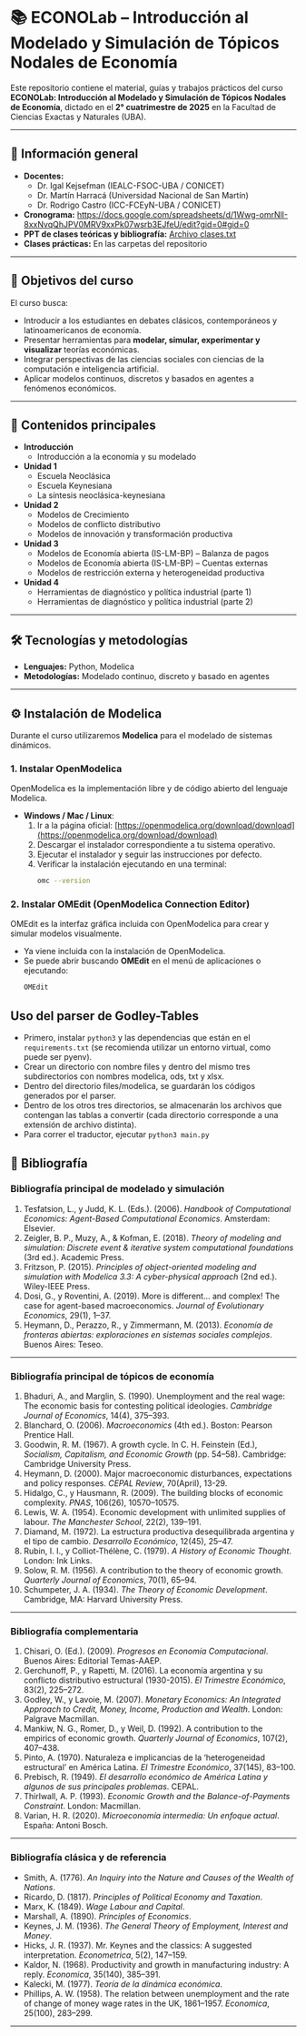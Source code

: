 # 📚 ECONOLab – Introducción al Modelado y Simulación de Tópicos Nodales de Economía

Este repositorio contiene el material, guías y trabajos prácticos del curso **ECONOLab: Introducción al Modelado y Simulación de Tópicos Nodales de Economía**, dictado en el **2° cuatrimestre de 2025** en la Facultad de Ciencias Exactas y Naturales (UBA).

---

## 📅 Información general

- **Docentes:**
  - Dr. Igal Kejsefman (IEALC-FSOC-UBA / CONICET)
  - Dr. Martín Harracá (Universidad Nacional de San Martín)
  - Dr. Rodrigo Castro (ICC-FCEyN-UBA / CONICET)
- **Cronograma:** https://docs.google.com/spreadsheets/d/1Wwg-omrNlI-8xxNvqQhJPV0MRV9xxPk07wsrb3EJfeU/edit?gid=0#gid=0
- **PPT de clases teóricas y bibliografía:** [Archivo clases.txt](https://github.com/igalkej/econolab/blob/main/clases.txt)
- **Clases prácticas:** En las carpetas del repositorio

---

## 🎯 Objetivos del curso

El curso busca:
- Introducir a los estudiantes en debates clásicos, contemporáneos y latinoamericanos de economía.
- Presentar herramientas para **modelar, simular, experimentar y visualizar** teorías económicas.
- Integrar perspectivas de las ciencias sociales con ciencias de la computación e inteligencia artificial.
- Aplicar modelos continuos, discretos y basados en agentes a fenómenos económicos.

---

## 🧩 Contenidos principales

- **Introducción**
  - Introducción a la economía y su modelado
- **Unidad 1**
  - Escuela Neoclásica
  - Escuela Keynesiana
  - La síntesis neoclásica-keynesiana
- **Unidad 2**
  - Modelos de Crecimiento
  - Modelos de conflicto distributivo
  - Modelos de innovación y transformación productiva
- **Unidad 3**
  - Modelos de Economía abierta (IS-LM-BP) – Balanza de pagos
  - Modelos de Economía abierta (IS-LM-BP) – Cuentas externas
  - Modelos de restricción externa y heterogeneidad productiva
- **Unidad 4**
  - Herramientas de diagnóstico y política industrial (parte 1)
  - Herramientas de diagnóstico y política industrial (parte 2)

---

## 🛠️ Tecnologías y metodologías

- **Lenguajes:** Python, Modelica  
- **Metodologías:** Modelado continuo, discreto y basado en agentes  
---

## ⚙️ Instalación de Modelica

Durante el curso utilizaremos **Modelica** para el modelado de sistemas dinámicos.

### 1. Instalar OpenModelica
OpenModelica es la implementación libre y de código abierto del lenguaje Modelica.

- **Windows / Mac / Linux**:
  1. Ir a la página oficial: [https://openmodelica.org/download/download](https://openmodelica.org/download/download)
  2. Descargar el instalador correspondiente a tu sistema operativo.
  3. Ejecutar el instalador y seguir las instrucciones por defecto.
  4. Verificar la instalación ejecutando en una terminal:
     ```bash
     omc --version
     ```

### 2. Instalar OMEdit (OpenModelica Connection Editor)
OMEdit es la interfaz gráfica incluida con OpenModelica para crear y simular modelos visualmente.

- Ya viene incluida con la instalación de OpenModelica.
- Se puede abrir buscando **OMEdit** en el menú de aplicaciones o ejecutando:
  ```bash
  OMEdit

## Uso del parser de Godley-Tables
- Primero, instalar `python3` y las dependencias que están en el `requirements.txt` (se recomienda utilizar un entorno virtual, como puede ser pyenv).
- Crear un directorio con nombre files y dentro del mismo tres subdirectorios con nombres modelica, ods, txt y xlsx.
- Dentro del directorio files/modelica, se guardarán los códigos generados por el parser. 
- Dentro de los otros tres directorios, se almacenarán los archivos que contengan las tablas a convertir (cada directorio corresponde a una extensión 
de archivo distinta).
- Para correr el traductor, ejecutar `python3 main.py`

## 📖 Bibliografía

### **Bibliografía principal de modelado y simulación**
1. Tesfatsion, L., y Judd, K. L. (Eds.). (2006). *Handbook of Computational Economics: Agent-Based Computational Economics*. Amsterdam: Elsevier.  
2. Zeigler, B. P., Muzy, A., & Kofman, E. (2018). *Theory of modeling and simulation: Discrete event & iterative system computational foundations* (3rd ed.). Academic Press.  
3. Fritzson, P. (2015). *Principles of object-oriented modeling and simulation with Modelica 3.3: A cyber-physical approach* (2nd ed.). Wiley-IEEE Press.  
4. Dosi, G., y Roventini, A. (2019). More is different... and complex! The case for agent-based macroeconomics. *Journal of Evolutionary Economics*, 29(1), 1–37.  
5. Heymann, D., Perazzo, R., y Zimmermann, M. (2013). *Economía de fronteras abiertas: exploraciones en sistemas sociales complejos*. Buenos Aires: Teseo.  

---

### **Bibliografía principal de tópicos de economía**
1. Bhaduri, A., and Marglin, S. (1990). Unemployment and the real wage: The economic basis for contesting political ideologies. *Cambridge Journal of Economics*, 14(4), 375–393.  
2. Blanchard, O. (2006). *Macroeconomics* (4th ed.). Boston: Pearson Prentice Hall.  
3. Goodwin, R. M. (1967). A growth cycle. In C. H. Feinstein (Ed.), *Socialism, Capitalism, and Economic Growth* (pp. 54–58). Cambridge: Cambridge University Press.  
4. Heymann, D. (2000). Major macroeconomic disturbances, expectations and policy responses. *CEPAL Review*, 70(April), 13-29.  
5. Hidalgo, C., y Hausmann, R. (2009). The building blocks of economic complexity. *PNAS*, 106(26), 10570–10575.  
6. Lewis, W. A. (1954). Economic development with unlimited supplies of labour. *The Manchester School*, 22(2), 139–191.  
7. Diamand, M. (1972). La estructura productiva desequilibrada argentina y el tipo de cambio. *Desarrollo Económico*, 12(45), 25–47.  
8. Rubin, I. I., y Colliot-Thélène, C. (1979). *A History of Economic Thought*. London: Ink Links.  
9. Solow, R. M. (1956). A contribution to the theory of economic growth. *Quarterly Journal of Economics*, 70(1), 65–94.  
10. Schumpeter, J. A. (1934). *The Theory of Economic Development*. Cambridge, MA: Harvard University Press.  

---

### **Bibliografía complementaria**
1. Chisari, O. (Ed.). (2009). *Progresos en Economía Computacional*. Buenos Aires: Editorial Temas-AAEP.  
2. Gerchunoff, P., y Rapetti, M. (2016). La economía argentina y su conflicto distributivo estructural (1930-2015). *El Trimestre Económico*, 83(2), 225–272.  
3. Godley, W., y Lavoie, M. (2007). *Monetary Economics: An Integrated Approach to Credit, Money, Income, Production and Wealth*. London: Palgrave Macmillan.  
4. Mankiw, N. G., Romer, D., y Weil, D. (1992). A contribution to the empirics of economic growth. *Quarterly Journal of Economics*, 107(2), 407–438.  
5. Pinto, A. (1970). Naturaleza e implicancias de la ‘heterogeneidad estructural’ en América Latina. *El Trimestre Económico*, 37(145), 83–100.  
6. Prebisch, R. (1949). *El desarrollo económico de América Latina y algunos de sus principales problemas*. CEPAL.  
7. Thirlwall, A. P. (1993). *Economic Growth and the Balance-of-Payments Constraint*. London: Macmillan.  
8. Varian, H. R. (2020). *Microeconomía intermedia: Un enfoque actual*. España: Antoni Bosch.  

---

### **Bibliografía clásica y de referencia**
- Smith, A. (1776). *An Inquiry into the Nature and Causes of the Wealth of Nations*.  
- Ricardo, D. (1817). *Principles of Political Economy and Taxation*.  
- Marx, K. (1849). *Wage Labour and Capital*.  
- Marshall, A. (1890). *Principles of Economics*.  
- Keynes, J. M. (1936). *The General Theory of Employment, Interest and Money*.  
- Hicks, J. R. (1937). Mr. Keynes and the classics: A suggested interpretation. *Econometrica*, 5(2), 147–159.  
- Kaldor, N. (1968). Productivity and growth in manufacturing industry: A reply. *Economica*, 35(140), 385–391.  
- Kalecki, M. (1977). *Teoría de la dinámica económica*.  
- Phillips, A. W. (1958). The relation between unemployment and the rate of change of money wage rates in the UK, 1861–1957. *Economica*, 25(100), 283–299.  

---
